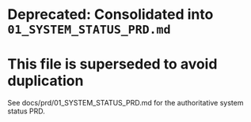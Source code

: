 # Deprecated: Consolidated into `01_SYSTEM_STATUS_PRD.md`

# This file is superseded to avoid duplication

See docs/prd/01_SYSTEM_STATUS_PRD.md for the authoritative system status PRD.
